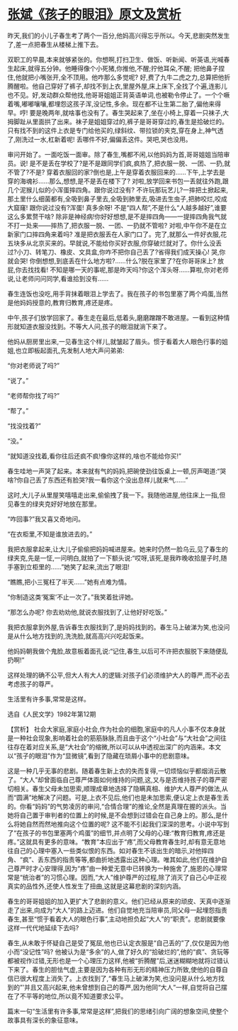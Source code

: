 # [张斌《孩子的眼泪》原文及赏析](https://www.vrrw.net/wx/15304.html)

昨天,我们的小儿子春生考了两个一百分,他妈高兴得忘乎所以。今天,悲剧突然发生了,差一点把春生从楼梯上推下去。

双职工的早晨,本来就够紧张的。你想啊,打扫卫生、做饭、听新闻、听英语,光喊春生起床,就得五分钟。他睡得像个小死猪,你推他,不醒;拧他耳朵,不醒; 把他鼻子捏住,他就把小嘴张开,全不顶用。他咋那么多觉呢? 好,费了九牛二虎之力,总算把他折腾醒啦。他自己穿好了裤子,却找不到上衣,里屋外屋,床上床下,全找了个遍,连影儿也不见。好,发动群众帮他找,他哥哥姐姐正背英语单词,也被勒令停止了。一个个噘着嘴,嘟嘟嚷嚷,都埋怨这孩子浑,没记性,多余。现在都不让生第二胎了,偏他来得早。哼! 要是晚两年,就啥事也没有了。春生哭起来了,坐在小椅上,穿着一只袜子,大拇脚趾从里面拱了出来。袜子是姐姐穿过的,裤子是哥哥穿过的,春生是拾破烂的。只有找不到的这件上衣是专门给他买的,绿斜纹、带拉锁的夹克,穿在身上,神气透了,刚洗过一水,杠新着呢! 丢哪件不好,偏偏丢这件。哭吧,哭也没用。

审问开始了。一面吃饭一面审。除了春生,嘴都不闲,以他妈妈为首,哥哥姐姐当陪审员。说! 是不是丢在学校了?是不是跟同学们疯,疯热了,把衣服一脱、一团、一扔,就不管了?不是? 穿着衣服回的家?倒也是,上午是穿着衣服回来的……下午,上学去是穿的海魂衫……那么,想想,是不是丢在楼下了? 对啦,放学回来书包一丢就往外跑,跟几个泥猴儿似的小浑蛋摔四角。跟你说过没有? 不许玩那玩艺儿?一摔把土掀起来,那土里什么细菌都有,全吸到鼻子里去,全吸到肺里去,吸进去生虫子,把肺咬烂,咬成大窟窿! 跟你说过没有?浑蛋! 真多余呀! 不是“四人帮”,不是什么“人越多越好”,谁要这么多累赘干啥? 除非是神经病!你好好想想,是不是摔四角——一提摔四角我气就不打一处来——摔热了,把衣服一脱、一团、一扔就不管啦? 对啦,中午你不是在立新家门口摔四角来着吗? 准是把衣服丢在人家门口了。完了,就那么一件好衣服,花五块多从北京买来的。早就说,不能给你买好衣服,你穿破烂就对了。你什么没丢过?小刀、转笔刀、橡皮、文具盒,你咋不把你自己丢了?省得我们成天操心! 哭,你就会哭! 你倒想想,到底丢在什么地方啦?……什么?脱在家里了?在你哥哥床上? 放屁,你去找找看! 不知是哪一天的事呢,那是昨天吗?你这个浑头呀……算啦,你对老师说,让老师问问同学,看谁拾到没有……

春生连饭也没吃,用手背抹着眼泪上学去了。我在孩子的书包里塞了两个鸡蛋,当然是他妈妈授意的,教育归教育,疼还是疼。

中午,孩子们放学回家了。春生走在最后,低着头,磨磨蹭蹭不敢进屋。一看到这种情形就知道衣服没找到。不等大人问,孩子的眼泪就淌下来了。

他妈从厨房里出来,一见春生这个样儿,就皱起了眉头。惯于看着大人眼色行事的姐姐,也立即板起面孔,先发制人地大声问弟弟:

“你对老师说了吗?”

“说了。”

“老师帮你找了吗?”

“帮了。”

“找没找着?”

“没。”

“就知道没找着,看你往后还疯不疯!像你这样的,啥也不能给你买!”

春生哇地一声哭了起来。本来就有气的妈妈,把碗使劲往饭桌上一顿,厉声喝道:“哭啥?你自己丢了东西还有脸哭?我一看你这个没出息样儿就来气……”

这时,大儿子从里屋笑嘻嘻走出来,偷偷拽了我一下。我随他进屋,他往床上一指,但见春生的绿夹克好好地放在那里。

“咋回事?”我又喜又奇地问。

“在衣柜里,不知是谁放进去的。”

我把衣服拿起来,让大儿子偷偷把妈妈喊进屋来。她来时仍然一脸乌云,见了春生的绿夹克,先是一怔,一问明白,就拍了一下额头说:“哎呀,该死,是我昨晚收拾屋子时,随手塞到立柜里的……”她笑了起来,流出了眼泪!

“瞧瞧,把小三冤枉了半天……”她有点难为情。

“你制造这类‘冤案’不止一次了。”我笑着批评她。

“那怎么办呢? 你去劝劝他,就说衣服找到了,让他好好吃饭。”

我把衣服拿到外屋,告诉春生衣服找到了,是妈妈找到的。春生马上破涕为笑,也没问是从什么地方找到的,洗洗脸,就高高兴兴吃起饭来。

他妈妈朝我做个鬼脸,故意板着面孔说:“记住,春生,以后可不许把衣服脱下来随便乱扔啊!”

这样处理的确不公平,但大人有大人的逻辑:对孩子们必须维护大人的尊严,而不必去考虑孩子的尊严。

生活里有许多事,常常是这样。

选自《人民文学》1982年第12期



【赏析】 社会大家庭,家庭小社会,作为社会的细胞,家庭中的凡人小事不仅本身就是一种社会现象,影响着社会的筋筋脉脉,而且由于这个“小社会”与“大社会”之间往往存在着对应关系,是“大社会”的缩微,所以可以从中透视出深广的内涵来。本文以“孩子的眼泪”作为“显微镜”,看到了隐藏在琐屑小事中的悲剧意味。

这是一种几乎无事的悲剧。随着春生新上衣的失而复得,一切烦恼似乎都烟消云散了。“大人”却曾面临自己尊严体面如何维持的问题,这,又与是否维持孩子的尊严密切相关。春生父母未加思索,顺理成章地选择了隐瞒真相、维护大人尊严的做法,从而“圆满”地解决了问题。可是,上衣不见后,他们也是未加思索,便认定上衣是春生丢的。你看“妈妈”的气势凌厉的审问,“合情合理”的推论,全然是真理在握的派头。当她将自己置于审判者的位置上的时候,是不会想到过错会在自己身上的。那么,是什么将她自然而然地推向这个位置的呢? 这不能不引起我们深深的思考。小说中写到了“在孩子的书包里塞两个鸡蛋”的细节,并点明了父母的心理:“教育归教育,疼还是疼。”这就具有更多的意味。“教育”本应出于“疼”,而父母教育春生时,却有意无意地往自己的心理中塞入一些类似恨的东西。如对春生不该出生的暗示,对他摔四角、“疯”、丢东西的指责等等,都曲折地透露出这种心理。唯其如此,他们在维护自己尊严时才心安理得,因为“疼”由一种爱无意中已转换为一种施舍了,施恩的心理常常是“统治者”的习惯心理。因而,“大人”维护尊严的过程,除了消灭了自己心中正视真实的品性外,还使人性发生了扭曲,这就是这幕悲剧的深刻内涵。

春生的哥哥姐姐的加入更扩大了悲剧的意义。他们已经从原来的顽皮、天真中逐渐走了出来,向成为“大人”的路上迈进。他们自觉地充当陪审员,同父母一起埋怨指责春生,甚至“惯于看着大人的眼色行事”,主动地担负起“大人”的“职责”。悲剧就要像这样一代代地延续下去吗?

春生,从未敢于怀疑自己是受了冤屈,他也已认定衣服是“自己丢的”了,仅仅是因为他小而“没记性”吗? 他被认为是“多余”的人,做了好久的“拾破烂的”,他的“疯”、贪玩等都被视作过错,无形也是一个心理压力这样,他被“折腾醒”后,迷迷糊糊地就将过错认下来了。春生的胆怯气虚,主要是因为各种有形无形的精神压力所致,使他的自尊自信已很大程度上消失了。上衣找到了,“春生马上破涕为笑,也没问是从什么地方找到的”’并且又高兴起来,他未曾想到自己的尊严,因为他同“大人”一样,自觉将自己摆在了不平等的地位,所以竟不知道要求公平。

篇末一句“生活里有许多事,常常是这样”,把我们的思绪引向广阔的想象空间,使整个故事具有深长的象征意味。

